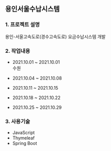 ## 용인서울수납시스템
### 1. 프로젝트 설명
용인-서울고속도로(경수고속도로) 요금수납시스템 개발
### 2. 작업내용
 - 2021.10.01 ~ 2021.10.01   
  수원
 - 2021.10.04 ~ 2021.10.08   
  
 - 2021.10.11 ~ 2021.10.15   
  

 - 2021.10.18 ~ 2021.10.22   

 - 2021.10.25 ~ 2021.10.29   

### 3. 사용기술   
 - JavaScript
 - Thymeleaf
 - Spring Boot
